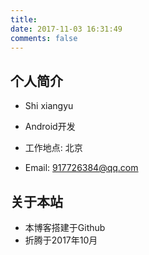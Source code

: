 ```yaml
---
title:
date: 2017-11-03 16:31:49
comments: false
---
```

 
## 个人简介

*    Shi xiangyu
    
*    Android开发
   
*    工作地点: 北京
   
*    Email: 917726384@qq.com
   
## 关于本站

*    本博客搭建于Github
*    折腾于2017年10月
   
   
